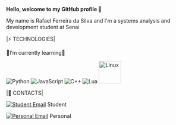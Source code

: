 **Hello, welcome to my GitHub profile 👋** 


My name is Rafael Ferreira da Silva and I'm a systems analysis and development student at Senai

|⚡ TECHNOLOGIES|

🌱I’m currently learning🌱

![Python](https://img.shields.io/badge/Python-3776AB?style=flat-square&logo=python&logoColor=white)  ![JavaScript](https://img.shields.io/badge/JavaScript-F7DF1E?style=flat-square&logo=javascript&logoColor=black)  ![C++](https://img.shields.io/badge/C%2B%2B-00599C?style=flat-square&logo=c%2B%2B&logoColor=white)  ![Lua](https://img.shields.io/badge/Lua-2C2D72?style=flat-square&logo=lua&logoColor=white)  <img src="https://img.shields.io/badge/Linux-%23FCC624?style=for-the-badge&logo=linux&logoColor=black" alt="Linux" width="60"/>





|📲 CONTACTS|

[![Student Email](https://img.shields.io/badge/rafael.f.silva55%40aluno.senai.br-%23FF3B30?style=plastic&logo=gmail&logoColor=white&color=FF3B30&labelColor=FF3B30)](mailto:rafael.f.silva55@aluno.senai.br) Student


[![Personal Email](https://img.shields.io/badge/rafaferreirasilva2018%40gmail.com-%23FF3B30?style=plastic&logo=gmail&logoColor=white&color=FF3B30&labelColor=FF3B30)](mailto:rafaferreirasilva2018@gmail.com) Personal

